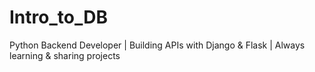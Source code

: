 # Intro_to_DB
Python Backend Developer | Building APIs with Django &amp; Flask | Always learning &amp; sharing projects
